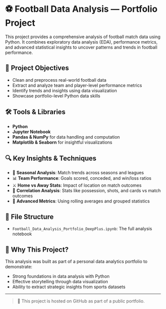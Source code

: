 # ⚽ Football Data Analysis — Portfolio Project

This project provides a comprehensive analysis of football match data using Python. It combines exploratory data analysis (EDA), performance metrics, and advanced statistical insights to uncover patterns and trends in football performance.

## 🎯 Project Objectives

- Clean and preprocess real-world football data
- Extract and analyze team and player-level performance metrics
- Identify trends and insights using data visualization
- Showcase portfolio-level Python data skills

## 🛠️ Tools & Libraries

- **Python**
- **Jupyter Notebook**
- **Pandas & NumPy** for data handling and computation
- **Matplotlib & Seaborn** for insightful visualizations

## 🔍 Key Insights & Techniques

- 📅 **Seasonal Analysis**: Match trends across seasons and leagues
- 📊 **Team Performance**: Goals scored, conceded, and win/loss ratios
- ⚔️ **Home vs Away Stats**: Impact of location on match outcomes
- 🧮 **Correlation Analysis**: Stats like possession, shots, and cards vs match outcomes
- 🧠 **Advanced Metrics**: Using rolling averages and grouped statistics

## 📁 File Structure

- `Football_Data_Analysis_Portfolio_DeepPlus.ipynb`: The full analysis notebook

## 📌 Why This Project?

This analysis was built as part of a personal data analytics portfolio to demonstrate:
- Strong foundations in data analysis with Python
- Effective storytelling through data visualization
- Ability to extract strategic insights from sports datasets

---

> 📎 This project is hosted on GitHub as part of a public portfolio.


